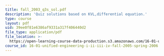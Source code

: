 ```yaml
---
title: fall_2003_q3s_sol.pdf
description: 'Quiz solutions based on KVL,differential equation.'
type: course
layout: pdf
uid: 39ee0f81e6386af9331a317f406440d2
file_type: application/pdf
file_location: >-
  https://open-learning-course-data-production.s3.amazonaws.com/16-01-unified-engineering-i-ii-iii-iv-fall-2005-spring-2006/39ee0f81e6386af9331a317f406440d2_fall_2003_q3s_sol.pdf
course_id: 16-01-unified-engineering-i-ii-iii-iv-fall-2005-spring-2006
---
```


